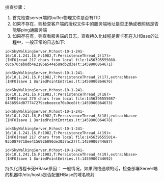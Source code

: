 排查步骤：
1. 首先检查server端的buffer物理文件是否有TID
2. 如果不存在，则检查客户端的授权文件中的服务端地址是否正确或者网络是否能够ping通服务端
3. 如果存在有，则查看服务端的日志，查看持久化线程是否卡死在入HBase的过程中，一般正常的日志如下:
```
id<SkyWalkingServer,M:host-10-1-241-16/10.1.241.16,P:1982,T:PersistenceThread_2(17)>
[INFO]read 217 chars from local file:1456395555088-c8c670ceb8db4e2186a544e589db2d3e(t:1459900864671)

id<SkyWalkingServer,M:host-10-1-241-16/10.1.241.16,P:1982,T:PersistenceThread_2(17),extra:hbase>
[INFO]save 1 BuriedPointEntries.(t:1459900864676)

id<SkyWalkingServer,M:host-10-1-241-16/10.1.241.16,P:1982,T:PersistenceThread_3(18)>
[INFO]read 270 chars from local file:1456395555087-0436594d077747279cebeeece70a0ce6(t:1459900864673)

id<SkyWalkingServer,M:host-10-1-241-16/10.1.241.16,P:1982,T:PersistenceThread_3(18),extra:hbase>
[INFO]save 1 BuriedPointEntries.(t:1459900864678)

id<SkyWalkingServer,M:host-10-1-241-16/10.1.241.16,P:1982,T:PersistenceThread_4(19)>
[INFO]read 217 chars from local file:1456395555014-93b0879718ee4156926090de3037ac27(t:1459900744687)

id<SkyWalkingServer,M:host-10-1-241-16/10.1.241.16,P:1982,T:PersistenceThread_4(19),extra:hbase>
[INFO]save 1 BuriedPointEntries.(t:1459900744692)
```

持久化线程卡死HBase原因：
一般情况，如果网络通顺的话，检查部署Server端的机器中/etc/hosts是否配置HBase的域名映射
